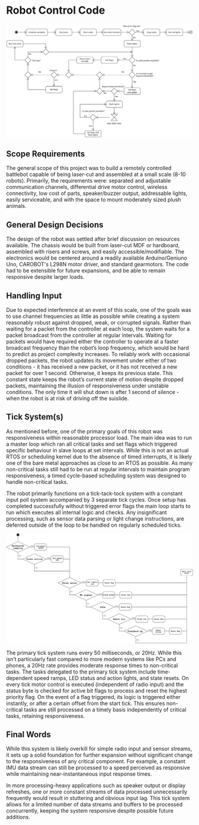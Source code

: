 # Robot Control Code

![Activity diagram for main code loop](https://github.com/carobot/NIU-Sumo-Robot/blob/main/pokemon_robot/images/main_activity.png)

## Scope Requirements
The general scope of this project was to build a remotely controlled battlebot capable of being laser-cut and assembled at a small scale (8-10 robots). Primarily, the requirements were: separated and adjustable communication channels, differential drive motor control, wireless connectivity, low cost of parts, speaker/buzzer output, addressable lights, easily serviceable, and with the space to mount moderately sized plush animals.

## General Design Decisions
The design of the robot was settled after brief discussion on resources available. The chassis would be built from laser-cut MDF or hardboard, assembled with risers and screws, and easily accessible/modifiable. The electronics would be centered around a readily available Arduino/Geniuno Uno, CAROBOT's L298N motor driver, and standard gearmotors. The code had to be extensible for future expansions, and be able to remain responsive despite larger loads.

## Handling Input
Due to expected interference at an event of this scale, one of the goals was to use channel frequencies as little as possible while creating a system reasonably robust against dropped, weak, or corrupted signals. Rather than waiting for a packet from the controller at each loop, the system waits for a packet broadcast from the controller at regular intervals. Waiting for packets would have required either the controller to operate at a faster broadcast frequency than the robot’s loop frequency, which would be hard to predict as project complexity increases.
To reliably work with occasional dropped packets, the robot updates its movement under either of two conditions - it has received a new packet, or it has not received a new packet for over 1 second. Otherwise, it keeps its previous state. This constant state keeps the robot’s current state of motion despite dropped packets, maintaining the illusion of responsiveness under unstable conditions. The only time it will shut down is after 1 second of silence - when the robot is at risk of driving off the suislide.

## Tick System(s)
As mentioned before, one of the primary goals of this robot was responsiveness within reasonable processor load. The main idea was to run a master loop which ran all critical tasks and set flags which triggered specific behaviour in slave loops at set intervals. While this is not an actual RTOS or scheduling kernel due to the absence of timed interrupts, it is likely one of the bare metal approaches as close to an RTOS as possible. As many non-critical tasks still had to be run at regular intervals to maintain program responsiveness, a timed cycle-based scheduling system was designed to handle non-critical tasks.

The robot primarily functions on a tick-tack-tock system with a constant input poll system accompanied by 3 separate tick cycles. Once setup has completed successfully without triggered error flags the main loop starts to run which executes all internal logic and checks. Any insignificant processing, such as sensor data parsing or light change instructions, are deferred outside of the loop to be handled on regularly scheduled ticks.

![Logic flowchart for tick control](https://github.com/carobot/NIU-Sumo-Robot/blob/main/pokemon_robot/images/flowchart.png)

The primary tick system runs every 50 milliseconds, or 20Hz. While this isn’t particularly fast compared to more modern systems like PCs and phones, a 20Hz rate provides moderate response times to non-critical tasks. The tasks delegated to the primary tick system include time-dependent speed ramps, LED status and action lights, and state resets. On every tick motor control is executed (independent of radio input) and the status byte is checked for active bit flags to process and reset the highest priority flag. On the event of a flag triggered, its logic is triggered either instantly, or after a certain offset from the start tick. This ensures non-critical tasks are still processed on a timely basis independently of critical tasks, retaining responsiveness.


## Final Words
While this system is likely overkill for simple radio input and sensor streams, it sets up a solid foundation for further expansion without significant change to the responsiveness of any critical component. For example, a constant IMU data stream can still be processed to a speed perceived as responsive while maintaining near-instantaneous input response times.

In more processing-heavy applications such as speaker output or display refreshes, one or more constant streams of data processed unnecessarily frequently would result in stuttering and obvious input lag. This tick system allows for a limited number of data streams and buffers to be processed concurrently, keeping the system responsive despite possible future additions.
